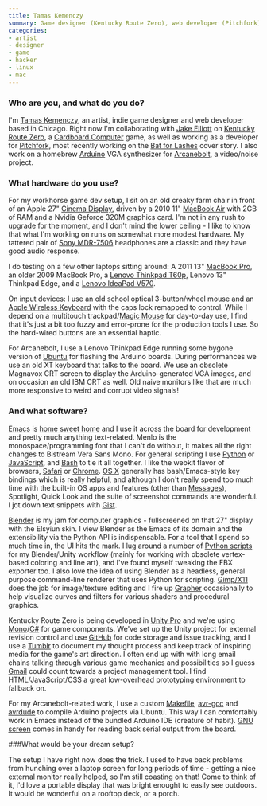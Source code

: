 ```yaml
---
title: Tamas Kemenczy
summary: Game designer (Kentucky Route Zero), web developer (Pitchfork)
categories:
- artist
- designer
- game
- hacker
- linux
- mac
---
```


### Who are you, and what do you do?

I'm [Tamas Kemenczy](http://singlemaltmana.net/ "Tamas' website."), an artist, indie game designer and web developer based in Chicago. Right now I'm collaborating with [Jake Elliott](http://dai5ychain.net/ "Jake's website.") on [Kentucky Route Zero][kentucky-route-zero], a [Cardboard Computer](http://cardboardcomputer.com/ "Cardboard Computer's website.") game, as well as working as a developer for [Pitchfork](http://pitchfork.com/ "Pitchfork's website."), most recently working on the [Bat for Lashes](http://pitchfork.com/features/cover-story/reader/bat-for-lashes/ "A cover story on Bats for Lashes.") cover story. I also work on a homebrew [Arduino][] VGA synthesizer for [Arcanebolt](http://arcanebolt.net/ "Arcanebolt's website."), a video/noise project.

### What hardware do you use?

For my workhorse game dev setup, I sit on an old creaky farm chair in front of an Apple 27" [Cinema Display][cinema-display], driven by a 2010 11" [MacBook Air][macbook-air] with 2GB of RAM and a Nvidia Geforce 320M graphics card. I'm not in any rush to upgrade for the moment, and I don't mind the lower ceiling - I like to know that what I'm working on runs on somewhat more modest hardware. My tattered pair of [Sony MDR-7506][mdr-7506] headphones are a classic and they have good audio response.

I do testing on a few other laptops sitting around: A 2011 13" [MacBook Pro][macbook-pro], an older 2009 MacBook Pro, a [Lenovo Thinkpad T60p][thinkpad-t60p], Lenovo 13" Thinkpad Edge, and a [Lenovo IdeaPad V570][ideapad-v570].

On input devices: I use an old school optical 3-button/wheel mouse and an [Apple Wireless Keyboard][keyboard] with the caps lock remapped to control. While I depend on a multitouch trackpad/[Magic Mouse][magic-mouse] for day-to-day use, I find that it's just a bit too fuzzy and error-prone for the production tools I use. So the hard-wired buttons are an essential haptic.

For Arcanebolt, I use a Lenovo Thinkpad Edge running some bygone version of [Ubuntu][] for flashing the Arduino boards. During performances we use an old XT keyboard that talks to the board. We use an obsolete Magnavox CRT screen to display the Arduino-generated VGA images, and on occasion an old IBM CRT as well. Old naive monitors like that are much more responsive to weird and corrupt video signals!

### And what software?

[Emacs][] is [home sweet home](https://github.com/tamask/emacs-conf "Tamas' Emacs configuration on Github.") and I use it across the board for development and pretty much anything text-related. Menlo is the monospace/programming font that I can't do without, it makes all the right changes to Bistream Vera Sans Mono. For general scripting I use [Python][] or [JavaScript][], and [Bash][] to tie it all together. I like the webkit flavor of browsers, [Safari][] or [Chrome][]. [OS X][macos] generally has bash/Emacs-style key bindings which is really helpful, and although I don't really spend too much time with the built-in OS apps and features (other than [Messages][ichat]), Spotlight, Quick Look and the suite of screenshot commands are wonderful. I jot down text snippets with [Gist][].

[Blender][] is my jam for computer graphics - fullscreened on that 27" display with the Elsyiun skin. I view Blender as the Emacs of its domain and the extensibility via the Python API is indispensable. For a tool that I spend so much time in, the UI hits the mark. I lug around a number of [Python scripts](https://gist.github.com/tamask "Tamas' Python scripts on Gist.") for my Blender/Unity workflow (mainly for working with obsolete vertex-based coloring and line art), and I've found myself tweaking the FBX exporter too. I also love the idea of using Blender as a headless, general purpose command-line renderer that uses Python for scripting. [Gimp/X11][gimp] does the job for image/texture editing and I fire up [Grapher][] occasionally to help visualize curves and filters for various shaders and procedural graphics.

Kentucky Route Zero is being developed in [Unity Pro][unity] and we're using [Mono][]/[C#][c-sharp] for game components. We've set up the Unity project for external revision control and use [GitHub][] for code storage and issue tracking, and I use a [Tumblr][] to document my thought process and keep track of inspiring media for the game's art direction. I often end up with with long email chains talking through various game mechanics and possibilities so I guess [Gmail][] could count towards a project management tool. I find HTML/JavaScript/CSS a great low-overhead prototyping environment to fallback on.

For my Arcanebolt-related work, I use a custom [Makefile][make], [avr-gcc][] and [avrdude][] to compile Arduino projects via Ubuntu. This way I can comfortably work in Emacs instead of the bundled Arduino IDE (creature of habit). [GNU screen][screen] comes in handy for reading back serial output from the board.

###What would be your dream setup?

The setup I have right now does the trick. I used to have back problems from hunching over a laptop screen for long periods of time - getting a nice external monitor really helped, so I'm still coasting on that! Come to think of it, I'd love a portable display that was bright enought to easily see outdoors. It would be wonderful on a rooftop deck, or a porch.

[arduino]: http://www.arduino.cc/ "Open-source prototyping hardware."
[cinema-display]: https://en.wikipedia.org/wiki/Apple_Cinema_Display "An LCD display."
[ideapad-v570]: http://shop.lenovo.com/us/laptops/ideapad/v-series/v570 "A 15.6 inch PC laptop."
[keyboard]: https://www.apple.com/keyboard/ "The keyboard."
[macbook-air]: https://www.apple.com/macbook-air/ "A very thin laptop."
[macbook-pro]: https://www.apple.com/macbook-pro/ "A laptop."
[magic-mouse]: https://www.apple.com/magicmouse/ "A multi-touch mouse."
[mdr-7506]: https://www.amazon.com/Sony-MDR7506-Professional-Diaphragm-Headphone/dp/B000AJIF4E "Studio-quality headphones."
[thinkpad-t60p]: https://support.lenovo.com/en_US/detail.page?LegacyDocID=MIGR-62487 "A 15 inch PC laptop."
[avr-gcc]: https://github.com/epi/avr-gcc "A gcc-based toolset for AVR microcontrollers."
[avrdude]: https://github.com/sigmike/avrdude "A utility for changing the ROM and EEPROM of AVR microcontrollers."
[bash]: http://www.gnu.org/software/bash/ "A terminal shell."
[blender]: https://www.blender.org/ "A free, open-source 3D renderer."
[c-sharp]: https://en.wikipedia.org/wiki/C_Sharp_(programming_language) "A compiled programming language."
[chrome]: https://www.google.com/intl/en/chrome/browser/ "A WebKit-based browser, where each tab runs in its own thread."
[emacs]: http://www.gnu.org/software/emacs/ "A free open-source text editor."
[gimp]: https://www.gimp.org/ "An open-source image editor."
[gist]: https://gist.github.com/ "A version controlled code snippets service."
[github]: https://github.com/ "A Git code repository service."
[gmail]: https://mail.google.com/mail/ "Web-based email."
[grapher]: https://en.wikipedia.org/wiki/Grapher "A 2D/3D graphing program included with Mac OS X."
[ichat]: https://en.wikipedia.org/wiki/IChat "An AIM/Jabber client included with Mac OS X."
[javascript]: https://en.wikipedia.org/wiki/JavaScript "An interpreted scripting language."
[kentucky-route-zero]: http://kentuckyroutezero.com/ "An adventure game."
[macos]: https://en.wikipedia.org/wiki/MacOS "An operating system for Mac hardware."
[make]: http://www.gnu.org/software/make/manual/make.html "Software to prepare code for compilation."
[mono]: https://www.mono-project.com/Main_Page/ "A cross-platform .NET framework."
[python]: https://www.python.org/ "An interpreted scripting language."
[safari]: https://www.apple.com/safari/ "A fast web browser."
[screen]: http://www.gnu.org/software/screen/ "Think of it as tabs for your *nix terminal."
[tumblr]: https://www.tumblr.com/ "An online personal publishing platform."
[ubuntu]: https://www.ubuntu.com/ "A Unix distribution."
[unity]: https://unity3d.com/unity/ "A cross-platform game development tool."
